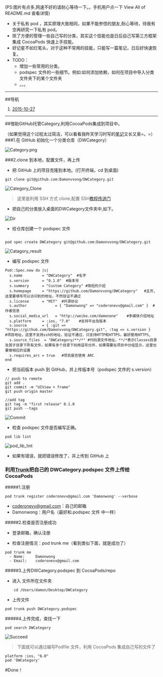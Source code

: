 (PS:图片有点多,网速不好的请耐心等待一下。。手机用户点一下 View All of README.md 查看详情)

- 关于私有 pod ，其实原理大致相同，如果不能参悟的朋友,耐心等待，待我有空再研究一下私有 pod。
- 除了方便的管理一些自己写的分类，其实这个技能也是日后自己写第三方框架集成 CocoaPods 快速上手技能。
- 好记星不如烂笔头，对于这种不常用的技能，只能写一篇笔记，日后好快速恢复。
- TODO：
	- 增加一些常用的分类。
	- podspec 文件的一些细节。例如:如何添加依赖，如何在项目中导入分类文件夹下的某个文件夹
	- 。。。

---

##导航
1. [2015-10-27](https://github.com/Damonvvong/DWCategory#2015-10-27)

---

##<a id="2015-10-27"></a>借助GitHub托管Category,利用CocoaPods集成到项目中。

（如果觉得这个过程太过简洁，可以看看我昨天学习时写的[笔记](https://github.com/Damonvvong/DWLog)又长又臭=。=）
###1.在 GitHub 初始化一个分类仓库（DWCategory）

![Category.png](http://7xlv6p.com1.z0.glb.clouddn.com/Category_min.png)

###2.clone 到本地，配置文件，再上传

- 把 GitHub 上的项目克隆到本地。(打开终端，cd 到桌面)

``` 
git clone git@github.com:Damonvvong/DWCategory.git

```
![Category_Clone](http://7xlv6p.com1.z0.glb.clouddn.com/Category_Clone.png)

> 这里是利用 SSH 方式 clone,配置 SSH[教程传送门](https://help.github.com/articles/generating-ssh-keys/)

- 把自己的分类放入桌面的DWCategory文件夹中,如下。

![Dir](http://7xlv6p.com1.z0.glb.clouddn.com/Dir.png)

- 给仓库创建一个 podspec 文件

```

pod spec create DWCategory git@github.com:Damonvvong/DWCategory.git

```


![Catagory_result](http://7xlv6p.com1.z0.glb.clouddn.com/Catagory_result.png
)


- 编写 podspec 文件

```
Pod::Spec.new do |s|
  s.name         = "DWCategory"  #名字
  s.version      = "0.1.0"  #版本号
  s.summary      = "Custom Category" #简短的介绍
  s.homepage     = "https://github.com/Damonvvong/DWCategory"   #主页,这里要填写可以访问到的地址，不然验证不通过
  s.license      = "MIT"  #开源协议
  s.author             = { "Damonwong" => "coderonevv@gmail.com" }  #作者信息
  s.social_media_url   = "http://weibo.com/damonone"    #多媒体介绍地址
  s.platform     = :ios, "7.0"    #支持平台及版本
  s.source       = { :git => "https://github.com/Damonvvong/DWCategory.git", :tag => s.version }    #项目地址，这里不支持ssh的地址，验证不通过，只支持HTTP和HTTPS，最好使用HTTPS,
  s.source_files  = "DWCategory/**/*" #代码源文件地址，**/*表示Classes目录及其子目录下所有文件，如果有多个目录下则用逗号分开，如果需要在项目中分组显示，这里也要做相应的设置
  s.requires_arc = true   #项目是否使用 ARC
end

```
- 把当前版本 push 到 GitHub，并上传版本号（podspec 文件的 s.version）

```
// push to remote
git add .
git commit -m "UIView + frame"
git push origin master

//add tag 
git tag -m "first release" 0.1.0
git push --tags
```

![Commit](http://7xlv6p.com1.z0.glb.clouddn.com/Catagory_commit.png
)


- 检查 podspec 文件是否编写正确。

```
pod lib lint
```

![pod_lib_lint](http://7xlv6p.com1.z0.glb.clouddn.com/pod_lib_lint.png)

- 如果有错误，就把错误修改了，并上传到 GitHub 上

### 利用[Trunk](http://guides.cocoapods.org/making/getting-setup-with-trunk.html)把自己的 DWCategory.podspec 文件上传给 CocoaPods

#####1.注册

```
pod trunk register coderonevv@gmail.com 'Damonwong' --verbose
```
- coderonevv@gmail.com：自己的邮箱
- Damonwong：用户名（最好和.podspec 文件 中一样）

#####2.检查是否注册成功
- 登录邮箱，确认注册

- 检查注册情况：pod trunk me（看到类似下面，就是成功了）

```
pod trunk me
  - Name:     Damonwong
  - Email:    coderonevv@gmail.com
```

#####3.上传DWCategory.podspec 到 CocoaPods/repo
- 进入 文件所在文件夹
```
	cd /Users/damon/Desktop/DWCategory 
```
- 上传文件

```
pod trunk push DWCategory.podspec
```

#####4.上传完成，查找一下

```
pod search DWCategory
```

![Succeed](http://7xlv6p.com1.z0.glb.clouddn.com/Category_Succeed.png)

> 下面就可以通过编写Podfile 文件，利用 CocoaPods 集成自己写的文件了

```
platform :ios, "6.0"
pod 'DWCategory'
```

#Done！
